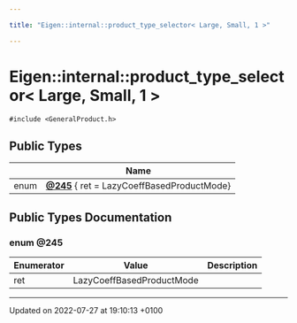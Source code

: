 ```yaml
---

title: "Eigen::internal::product_type_selector< Large, Small, 1 >"

---
```


# Eigen::internal::product_type_selector< Large, Small, 1 >






`#include <GeneralProduct.h>`

## Public Types

|                | Name           |
| -------------- | -------------- |
| enum| **[@245](http://example.org/classes/structeigen_1_1internal_1_1product__type__selector_3_01large_00_01small_00_011_01_4/#enum-@245)** { ret = LazyCoeffBasedProductMode} |

## Public Types Documentation

### enum @245

| Enumerator | Value | Description |
| ---------- | ----- | ----------- |
| ret | LazyCoeffBasedProductMode|   |




-------------------------------

Updated on 2022-07-27 at 19:10:13 +0100